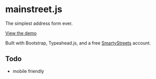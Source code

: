 # mainstreet.js

The simplest address form ever.

[View the demo](http://ankane.github.io/mainstreet.js)

Built with Bootstrap, Typeahead.js, and a free [SmartyStreets](https://smartystreets.com/features) account.

## Todo

- mobile friendly
